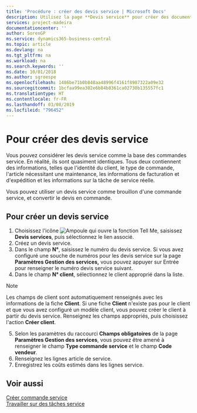 ```yaml
---
title: 'Procédure : créer des devis service | Microsoft Docs'
description: Utilisez la page **Devis service** pour créer des documents dans lesquels vous saisissez des informations sur un service, tel que réparation et maintenance, pour des articles de service à la demande du client. Vous pouvez utiliser un devis service comme brouillon d'une commande service, et convertir le devis en commande.
services: project-madeira
documentationcenter: ''
author: SorenGP
ms.service: dynamics365-business-central
ms.topic: article
ms.devlang: na
ms.tgt_pltfrm: na
ms.workload: na
ms.search.keywords: ''
ms.date: 10/01/2018
ms.author: sgroespe
ms.openlocfilehash: 1486be71b0b848aa48996f4161f8987322a09e32
ms.sourcegitcommit: 1bcfaa99ea302e6b84b8361ca02730b135557fc1
ms.translationtype: HT
ms.contentlocale: fr-FR
ms.lasthandoff: 03/08/2019
ms.locfileid: "796452"
---
```

# <a name="create-service-quotes"></a>Pour créer des devis service
Vous pouvez considérer les devis service comme la base des commandes service. En réalité, ils sont quasiment identiques. Tous deux contiennent des informations, telles que l'identité du client, le type de commande, l'article nécessitant une maintenance, les informations de facturation et d'expédition et les informations sur la tâche de service réelle.
 
Vous pouvez utiliser un devis service comme brouillon d'une commande service, et convertir le devis en commande.  
  
## <a name="to-create-a-service-quote"></a>Pour créer un devis service  
1. Choisissez l'icône ![Ampoule qui ouvre la fonction Tell Me](media/ui-search/search_small.png "Dites-moi ce que vous voulez faire"), saisissez **Devis services**, puis sélectionnez le lien associé.  
2. Créez un devis service.  
3. Dans le champ **N°**, saisissez le numéro du devis service. Si vous avez configuré une souche de numéros pour les devis service sur la page **Paramètres Gestion des services,** vous pouvez appuyer sur Entrée pour renseigner le numéro devis service suivant.  
4. Dans le champ **N° client**,  sélectionnez le client approprié dans la liste.  

  > [!Note]  
  >  Les champs de client sont automatiquement renseignés avec les informations de la fiche **Client**. Si une fiche **Client** n'existe pas pour le client et que vous avez configuré un modèle client, vous pouvez créer le client à partir du devis service. Renseignez les champs appropriés, puis choisissez l'action **Créer client**.  
  
5. Selon les paramètres du raccourci **Champs obligatoires** de la page **Paramètres Gestion des services**, vous pouvez être amené à renseigner le champ **Type commande service** et le champ **Code vendeur**.  
6. Renseignez les lignes article de service.  
7. Enregistrez les coûts estimés dans les lignes service.  
  
## <a name="see-also"></a>Voir aussi  
[Créer commande service](service-how-to-create-service-orders.md)  
[Travailler sur des tâches service](service-how-to-work-on-service-tasks.md)  

 